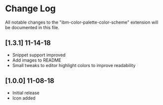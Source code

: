 # Change Log

All notable changes to the "ibm-color-palette-color-scheme" extension will be documented in this file.

## [1.3.1] 11-14-18

- Snippet support improved
- Add images to README
- Small tweaks to editor highlight colors to improve readability

## [1.0.0] 11-08-18

- Initial release
- Icon added
